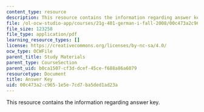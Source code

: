 ```yaml
---
content_type: resource
description: This resource contains the information regarding answer key.
file: /ol-ocw-studio-app/courses/21g-401-german-i-fall-2008/00c473a2c9651e5e7cd7ba5ded1ad23a_MIT21G_401F08_wid7_8_ans.pdf
file_size: 123258
file_type: application/pdf
learning_resource_types: []
license: https://creativecommons.org/licenses/by-nc-sa/4.0/
ocw_type: OCWFile
parent_title: Study Materials
parent_type: CourseSection
parent_uid: b0ca1507-cf3d-dcef-45ce-f688a86a6079
resourcetype: Document
title: Answer Key
uid: 00c473a2-c965-1e5e-7cd7-ba5ded1ad23a
---
```

This resource contains the information regarding answer key.